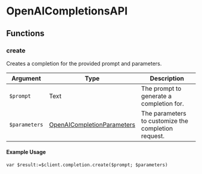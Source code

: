 # OpenAICompletionsAPI

## Functions

### create

Creates a completion for the provided prompt and parameters.

| Argument   | Type                                  | Description                                      |
|------------|---------------------------------------|--------------------------------------------------|
| `$prompt`    | Text                                  | The prompt to generate a completion for.         |
| `$parameters` | [OpenAICompletionParameters](OpenAICompletionParameters.md)        | The parameters to customize the completion request. |

#### Example Usage

```4d
var $result:=$client.completion.create($prompt; $parameters)
```